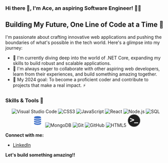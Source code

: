 ### Hi there 👋, I'm Ace, an aspiring Software Engineer! 👨‍💻

##  Building My Future, One Line of Code at a Time 🚀

I'm passionate about crafting innovative web applications and pushing the boundaries of what's possible in the tech world. Here's a glimpse into my journey:

- 🔭 I'm currently diving deep into the world of .NET Core, expanding my skills to build robust and scalable applications.
- 👯 I'm always eager to collaborate with other aspiring web developers, learn from their experiences, and build something amazing together.
- 🥅 My 2024 goal: To become a proficient coder and contribute to projects that make a real impact. ⚡

### Skills & Tools 🧰

<p align="center">
  <img src="https://cdn.jsdelivr.net/gh/devicons/devicon/icons/vscode/vscode-original.svg" alt="Visual Studio Code" width="40" height="40" />
  <img src="https://cdn.jsdelivr.net/gh/devicons/devicon/icons/css3/css3-original.svg" alt="CSS3" width="40" height="40" />
  <img src="https://cdn.jsdelivr.net/gh/devicons/devicon/icons/javascript/javascript-original.svg" alt="JavaScript" width="40" height="40" />
  <img src="https://cdn.jsdelivr.net/gh/devicons/devicon/icons/react/react-original.svg" alt="React" width="40" height="40" />
  <img src="https://cdn.jsdelivr.net/gh/devicons/devicon/icons/nodejs/nodejs-original.svg" alt="Node.js" width="40" height="40" />
  <img src="https://cdn.jsdelivr.net/gh/devicons/devicon/icons/sql/sql-original.svg" alt="SQL" width="40" height="40" />
  <img alt="SQL" width="40px" height="40" src="https://raw.githubusercontent.com/github/explore/80688e429a7d4ef2fca1e82350fe8e3517d3494d/topics/sql/sql.png" />
  <img src="https://cdn.jsdelivr.net/gh/devicons/devicon/icons/mongodb/mongodb-original.svg" alt="MongoDB" width="40" height="40" />
  <img src="https://cdn.jsdelivr.net/gh/devicons/devicon/icons/git/git-original.svg" alt="Git" width="40" height="40" />
  <img src="https://cdn.jsdelivr.net/gh/devicons/devicon/icons/github/github-original.svg" alt="GitHub" width="40" height="40" />
  <img src="https://cdn.jsdelivr.net/gh/devicons/devicon/icons/html5/html5-original.svg" alt="HTML5" width="40" height="40" />
  <img alt="Terminal" width="40px" height="40" src="https://raw.githubusercontent.com/github/explore/80688e429a7d4ef2fca1e82350fe8e3517d3494d/topics/terminal/terminal.png" />
</p>

**Connect with me:**

- [LinkedIn](https://www.linkedin.com/in/acemon-jassene-ladines-71968a258/)

**Let's build something amazing!!**
